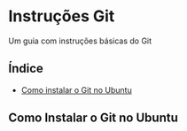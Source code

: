 # Instruções Git
Um guia com instruções básicas do Git

## Índice
- [Como instalar o Git no Ubuntu](#como-instalar-o-git-no-ubuntu)


## Como Instalar o Git no Ubuntu
